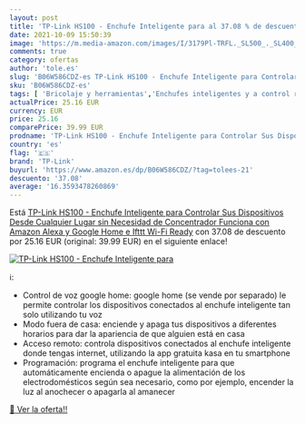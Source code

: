 ```yaml
---
layout: post
title: 'TP-Link HS100 - Enchufe Inteligente para al 37.08 % de descuento'
date: 2021-10-09 15:50:39
image: 'https://m.media-amazon.com/images/I/3179Pl-TRFL._SL500_._SL400_.jpg'
comments: true
category: ofertas
author: 'tole.es'
slug: 'B06W586CDZ-es TP-Link HS100 - Enchufe Inteligente para Controlar Sus...'
sku: 'B06W586CDZ-es'
tags: [ 'Bricolaje y herramientas','Enchufes inteligentes y a control remoto','Enchufes y accesorios','Instalación eléctrica','alexa','enchufe','google','home','ifttt','inteligente','tp-link', ]
actualPrice: 25.16 EUR
currency: EUR
price: 25.16
comparePrice: 39.99 EUR
prodname: 'TP-Link HS100 - Enchufe Inteligente para Controlar Sus Dispositivos Desde Cualquier Lugar  sin Necesidad de Concentrador  Funciona con Amazon Alexa y Google Home e Ifttt  Wi-Fi Ready'
country: 'es'
flag: '🇪🇸'
brand: 'TP-Link'
buyurl: 'https://www.amazon.es/dp/B06W586CDZ/?tag=tolees-21'
descuento: '37.08'
average: '16.3593478260869'
---
```


Está [TP-Link HS100 - Enchufe Inteligente para Controlar Sus Dispositivos Desde Cualquier Lugar  sin Necesidad de Concentrador  Funciona con Amazon Alexa y Google Home e Ifttt  Wi-Fi Ready](https://www.amazon.es/dp/B06W586CDZ/?tag=tolees-21) con 37.08 de descuento por 25.16 EUR (original: 39.99 EUR) en el siguiente enlace!

[![TP-Link HS100 - Enchufe Inteligente para](https://m.media-amazon.com/images/I/3179Pl-TRFL._SL500_._SL400_.jpg)](https://www.amazon.es/dp/B06W586CDZ/?tag=tolees-21)

ℹ️:

- Control de voz google home: google home (se vende por separado) le permite controlar los dispositivos conectados al enchufe inteligente tan solo utilizando tu voz
- Modo fuera de casa: enciende y apaga tus dispositivos a diferentes horarios para dar la apariencia de que alguien está en casa
- Acceso remoto: controla dispositivos conectados al enchufe inteligente donde tengas internet, utilizando la app gratuita kasa en tu smartphone
- Programación: programa el enchufe inteligente para que automáticamente encienda o apague la alimentación de los electrodomésticos según sea necesario, como por ejemplo, encender la luz al anochecer o apagarla al amanecer

[🛒 Ver la oferta!!](https://www.amazon.es/dp/B06W586CDZ/?tag=tolees-21)
